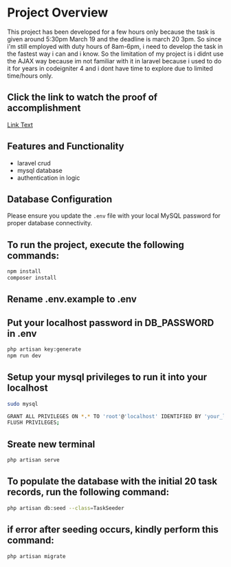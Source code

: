 # Project Overview

This project has been developed for a few hours only because the task is given around 5:30pm March 19 and the deadline is march 20 3pm. So since i'm still employed with duty hours of 8am-6pm, i need to develop the task in the fastest way i can and i know. So the limitation of my project is i didnt use the AJAX way because im not familiar with it in laravel because i used to do it for years in codeigniter 4 and i dont have time to explore due to limited time/hours only. 

## Click the link to watch the proof of accomplishment

[Link Text](https://drive.google.com/file/d/1CoSLLh2gwHApJg433VE_OUeiTF4iTfJS/view?usp=sharing)

## Features and Functionality

- laravel crud
- mysql database
- authentication in logic

## Database Configuration

Please ensure you update the `.env` file with your local MySQL password for proper database connectivity.

## To run the project, execute the following commands:

```bash
npm install
composer install

```
## Rename .env.example to .env

## Put your localhost password in DB_PASSWORD in .env

```bash
php artisan key:generate
npm run dev

```
## Setup your mysql privileges to run it into your localhost

```bash
sudo mysql

GRANT ALL PRIVILEGES ON *.* TO 'root'@'localhost' IDENTIFIED BY 'your_local_password' WITH GRANT OPTION;
FLUSH PRIVILEGES;

```

## Sreate new terminal

```bash
php artisan serve

```
## To populate the database with the initial 20 task records, run the following command:

```bash
php artisan db:seed --class=TaskSeeder

```
## if error after seeding occurs, kindly perform this command:

```bash
php artisan migrate
```